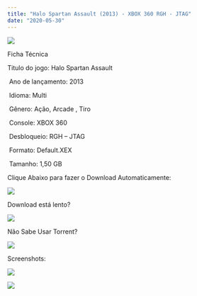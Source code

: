 ```yaml
---
title: "Halo Spartan Assault (2013) - XBOX 360 RGH - JTAG"
date: "2020-05-30"
---
```


![](https://1.bp.blogspot.com/-sjX-KoUvTxg/XtJb2-CgbKI/AAAAAAAAH6Q/KhuBxEtxqK8y4aHdga-pd0ZyZZjJQc5GwCK4BGAsYHg/Screenshot_1.png)

Ficha Técnica

Titulo do jogo: Halo Spartan Assault

 Ano de lançamento: 2013

 Idioma: Multi 

 Gênero: Ação, Arcade , Tiro

 Console: XBOX 360

 Desbloqueio: RGH – JTAG

 Formato: Default.XEX

 Tamanho: 1,50 GB

Clique Abaixo para fazer o Download Automaticamente:

[![](https://1.bp.blogspot.com/-eNerQjlxWXg/Xsyoy1YwxPI/AAAAAAAAG8o/qs-0XGNQDR4jSn0uGinE3EzKZZ6GoZnEACPcBGAYYCw/s1600/LINK1.png)](https://zee.gl/mo0hS)

Download está lento? 

[![](https://1.bp.blogspot.com/-QBDuGFKyRJI/XsypYtiebuI/AAAAAAAAG8w/2RjkhEnbyOwqZwiSxt3jP8uux5MWubGIACLcBGAsYHQ/s1600/LINK3.png)](https://ultragames-torrents.blogspot.com/2020/05/como-acelerar-torrents.html)

Não Sabe Usar Torrent?

[![](https://1.bp.blogspot.com/-z801RGeeaF0/XsypYEdLUrI/AAAAAAAAG8s/Mg8nVcYZpQox_qkNZQ6YLcR9F0FWCX6FwCPcBGAYYCw/s1600/LINK2.png)](https://ultragames-torrents.blogspot.com/2020/04/como-baixar-jogos-com-o-utorrent.html)

Screenshots:

[![](https://1.bp.blogspot.com/--BxA1KLnVx4/XtJb2ZNAj1I/AAAAAAAAH6M/kkuq9rLHatI4vDfpXuUp95NdQiQvtIqgACK4BGAsYHg/w400-h225/maxresdefault.jpg)](https://1.bp.blogspot.com/--BxA1KLnVx4/XtJb2ZNAj1I/AAAAAAAAH6M/kkuq9rLHatI4vDfpXuUp95NdQiQvtIqgACK4BGAsYHg/maxresdefault.jpg)

[![](https://1.bp.blogspot.com/-AKxozEJ7udM/XtJb1c_gBJI/AAAAAAAAH6I/XoUJ5AKeUh0dIS8Rg4ZZJvYQJSbyFnDJACK4BGAsYHg/w400-h225/1370353014-halo-spartan-assault-screenshot-bridge-blockade.jpg)](https://1.bp.blogspot.com/-AKxozEJ7udM/XtJb1c_gBJI/AAAAAAAAH6I/XoUJ5AKeUh0dIS8Rg4ZZJvYQJSbyFnDJACK4BGAsYHg/1370353014-halo-spartan-assault-screenshot-bridge-blockade.jpg)
